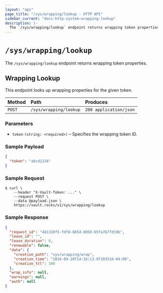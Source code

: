 ```yaml
---
layout: "api"
page_title: "/sys/wrapping/lookup - HTTP API"
sidebar_current: "docs-http-system-wrapping-lookup"
description: |-
  The `/sys/wrapping/lookup` endpoint returns wrapping token properties.
---
```


# `/sys/wrapping/lookup`

The `/sys/wrapping/lookup` endpoint returns wrapping token properties.

## Wrapping Lookup

This endpoint looks up wrapping properties for the given token.

| Method   | Path                         | Produces               |
| :------- | :--------------------------- | :--------------------- |
| `POST`   | `/sys/wrapping/lookup`       | `200 application/json` |

### Parameters

- `token` `(string: <required>)` – Specifies the wrapping token ID.

### Sample Payload

```json
{
  "token": "abcd1234"
}
```

### Sample Request

```
$ curl \
    --header "X-Vault-Token: ..." \
    --request POST \
    --data @payload.json \
    https://vault.rocks/v1/sys/wrapping/lookup
```

### Sample Response

```json
{
  "request_id": "481320f5-fdf8-885d-8050-65fa767fd19b",
  "lease_id": "",
  "lease_duration": 0,
  "renewable": false,
  "data": {
    "creation_path": "sys/wrapping/wrap",
    "creation_time": "2016-09-28T14:16:13.07103516-04:00",
    "creation_ttl": 300
  },
  "wrap_info": null,
  "warnings": null,
  "auth": null
}
```
